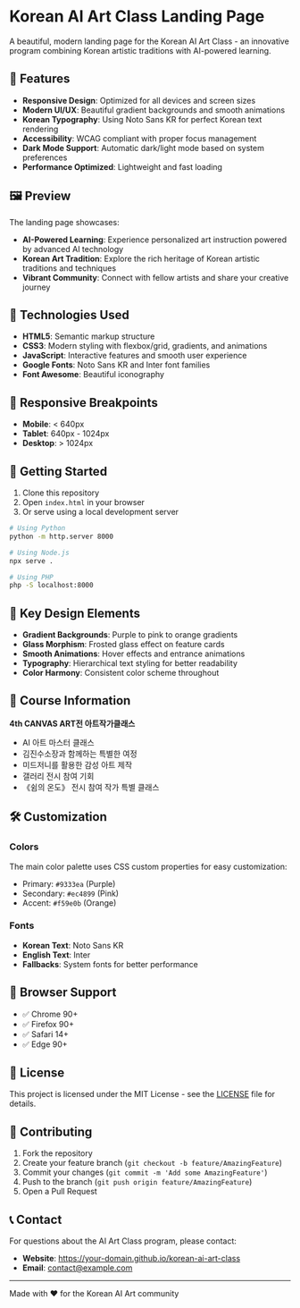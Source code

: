 # Korean AI Art Class Landing Page

A beautiful, modern landing page for the Korean AI Art Class - an innovative program combining Korean artistic traditions with AI-powered learning.

## 🎨 Features

- **Responsive Design**: Optimized for all devices and screen sizes
- **Modern UI/UX**: Beautiful gradient backgrounds and smooth animations
- **Korean Typography**: Using Noto Sans KR for perfect Korean text rendering
- **Accessibility**: WCAG compliant with proper focus management
- **Dark Mode Support**: Automatic dark/light mode based on system preferences
- **Performance Optimized**: Lightweight and fast loading

## 🖼️ Preview

The landing page showcases:
- **AI-Powered Learning**: Experience personalized art instruction powered by advanced AI technology
- **Korean Art Tradition**: Explore the rich heritage of Korean artistic traditions and techniques  
- **Vibrant Community**: Connect with fellow artists and share your creative journey

## 🚀 Technologies Used

- **HTML5**: Semantic markup structure
- **CSS3**: Modern styling with flexbox/grid, gradients, and animations
- **JavaScript**: Interactive features and smooth user experience
- **Google Fonts**: Noto Sans KR and Inter font families
- **Font Awesome**: Beautiful iconography

## 📱 Responsive Breakpoints

- **Mobile**: < 640px
- **Tablet**: 640px - 1024px  
- **Desktop**: > 1024px

## 🎯 Getting Started

1. Clone this repository
2. Open `index.html` in your browser
3. Or serve using a local development server

```bash
# Using Python
python -m http.server 8000

# Using Node.js
npx serve .

# Using PHP
php -S localhost:8000
```

## 🌟 Key Design Elements

- **Gradient Backgrounds**: Purple to pink to orange gradients
- **Glass Morphism**: Frosted glass effect on feature cards
- **Smooth Animations**: Hover effects and entrance animations
- **Typography**: Hierarchical text styling for better readability
- **Color Harmony**: Consistent color scheme throughout

## 📝 Course Information

**4th CANVAS ART전 아트작가클래스**
- AI 아트 마스터 클래스
- 김진수소장과 함께하는 특별한 여정
- 미드저니를 활용한 감성 아트 제작
- 갤러리 전시 참여 기회
- 《쉼의 온도》 전시 참여 작가 특별 클래스

## 🛠️ Customization

### Colors
The main color palette uses CSS custom properties for easy customization:
- Primary: `#9333ea` (Purple)
- Secondary: `#ec4899` (Pink) 
- Accent: `#f59e0b` (Orange)

### Fonts
- **Korean Text**: Noto Sans KR
- **English Text**: Inter
- **Fallbacks**: System fonts for better performance

## 🔧 Browser Support

- ✅ Chrome 90+
- ✅ Firefox 90+
- ✅ Safari 14+
- ✅ Edge 90+

## 📄 License

This project is licensed under the MIT License - see the [LICENSE](LICENSE) file for details.

## 🤝 Contributing

1. Fork the repository
2. Create your feature branch (`git checkout -b feature/AmazingFeature`)
3. Commit your changes (`git commit -m 'Add some AmazingFeature'`)
4. Push to the branch (`git push origin feature/AmazingFeature`)
5. Open a Pull Request

## 📞 Contact

For questions about the AI Art Class program, please contact:
- **Website**: https://your-domain.github.io/korean-ai-art-class
- **Email**: contact@example.com

---

Made with ❤️ for the Korean AI Art community